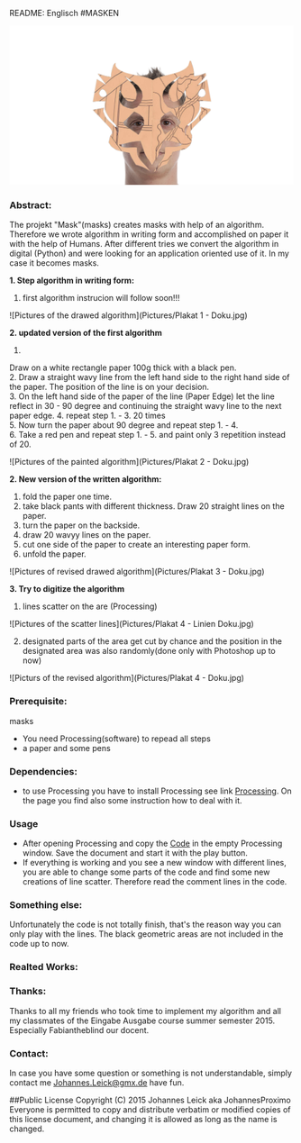 README: Englisch
#MASKEN

![Example Picture](Pictures/beauty-shot.jpg)

### Abstract:
The projekt "Mask"(masks) creates masks with help of an algorithm. Therefore we wrote algorithm in writing form and accomplished on paper it with the help of Humans. After different tries we convert the algorithm in digital (Python) and were looking for an application oriented use of it. In my case it becomes masks.

**1.	Step algorithm in writing form:**

1. 	first algorithm instrucion will follow soon!!!
	
![Pictures of the drawed algorithm](Pictures/Plakat 1 - Doku.jpg)

**2.	updated version of the first algorithm**
	
1.	
Draw on a white rectangle paper 100g thick with a black pen.  
2.	Draw a straight wavy line from the left hand side to the right hand side of the paper. The position of the line is on your decision.  
3.	On the left hand side of the paper of the line (Paper Edge) let the line reflect in 30 - 90 degree and continuing the straight wavy line to the next paper edge.
4.	repeat step 1. - 3. 20 times  
5.	Now turn the paper about 90 degree and repeat step 1. - 4.  
6.	Take a red pen and repeat step 1. - 5. and paint only 3 repetition instead of 20.  

![Pictures of the painted algorithm](Pictures/Plakat 2 - Doku.jpg)

**2. New version of the written algorithm:**

1.	fold the paper one time.  
2.	take black pants with different thickness. Draw 20 straight lines on the paper.  
3.	turn the paper on the backside.
4.	draw 20 wavyy lines on the paper.
5.	 cut one side of the paper to create an interesting paper form.
6.	unfold the paper.  

![Pictures of revised drawed algorithm](Pictures/Plakat 3 - Doku.jpg)

**3. Try to digitize the algorithm**

1.	lines scatter on the are (Processing)

![Pictures of the scatter lines](Pictures/Plakat 4 - Linien Doku.jpg)

2.	designated parts of the area get cut by chance and the position in the designated area was also randomly(done only with Photoshop up to now)

![Picturs of the revised algorithm](Pictures/Plakat 4 - Doku.jpg)

### Prerequisite:
masks
-	You need Processing(software) to repead all steps
-	a paper and some pens

### Dependencies:
- to use Processing you have to install Processing see link [Processing](https://processing.org/). On the page you find also some instruction how to deal with it.

### Usage
- After opening Processing and copy the [Code](code.pyde) in the empty Processing window. Save the document and start it with the play button.
- If everything is working and you see a new window with different lines, you are able to change some parts of the code and find some new creations of line scatter. Therefore read the comment lines in the code.

### Something else:
Unfortunately the code is not totally finish, that's the reason way you can only play with the lines. The black geometric areas are not included in the code up to now.


### Realted Works:


### Thanks:
Thanks to all my friends who took time to implement my algorithm and all my classmates of the Eingabe Ausgabe course summer semester 2015. Especially Fabiantheblind our docent.

### Contact:
In case you have some question or something is not understandable, simply contact me Johannes.Leick@gmx.de have fun.


##Public License
Copyright (C) 2015 Johannes Leick aka JohannesProximo Everyone is permitted to copy and distribute verbatim or modified copies of this license document, and changing it is allowed as long as the name is changed.
